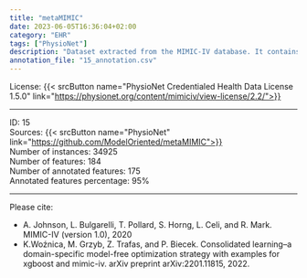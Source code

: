 ```yaml
---
title: "metaMIMIC"
date: 2023-06-05T16:36:04+02:00
category: "EHR"
tags: ["PhysioNet"]
description: "Dataset extracted from the MIMIC-IV database. It contains a collection of 12 binary classification tasks of occurrence-specific diseases reported as ICD codes. The MIMIC-IV database is the most common resource of high-volume EHR data."
annotation_file: "15_annotation.csv"
---
```


License: {{< srcButton name="PhysioNet Credentialed Health Data License 1.5.0" link="https://physionet.org/content/mimiciv/view-license/2.2/">}} 

 --- 
ID: 15 \
Sources: {{< srcButton name="PhysioNet" link="https://github.com/ModelOriented/metaMIMIC">}}  \
Number of instances: 34925 \
Number of features: 184 \
Number of annotated features: 175 \
Annotated features percentage: 95% 

 --- 
Please cite: 
- A. Johnson, L. Bulgarelli, T. Pollard, S. Horng, L. Celi, and R. Mark. MIMIC-IV (version 1.0), 2020 
- K.Woźnica, M. Grzyb, Z. Trafas, and P. Biecek. Consolidated learning–a domain-specific model-free optimization strategy with examples for xgboost and mimic-iv. arXiv preprint arXiv:2201.11815, 2022. 
